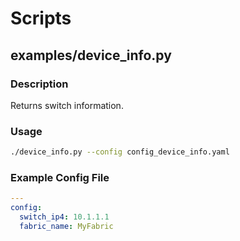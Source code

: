 # Scripts

## examples/device_info.py

### Description

Returns switch information.

### Usage

```bash
./device_info.py --config config_device_info.yaml
```

### Example Config File

```yaml
---
config:
  switch_ip4: 10.1.1.1
  fabric_name: MyFabric
```
